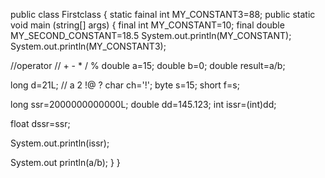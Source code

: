 public class Firstclass {
static fainal int MY_CONSTANT3=88;
public static void main (string[] args) {
final int MY_CONSTANT=10;
final double MY_SECOND_CONSTANT=18.5
System.out.println(MY_CONSTANT);
System.out.println(MY_CONSTANT3);

//operator
// + - * / %
double a=15;
double b=0;
double result=a/b;


long d=21L;
// a 2 !@ ?
char ch='!';
byte s=15;
short f=s;

long ssr=2000000000000L;
double dd=145.123;
int issr=(int)dd;


float dssr=ssr;

System.out.println(issr);


System.out println(a/b);
}
}
